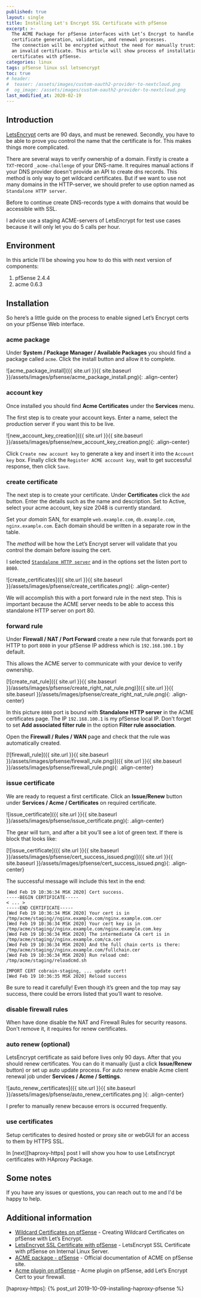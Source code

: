 ```yaml
---
published: true
layout: single
title: Installing Let's Encrypt SSL Certificate with pfSense
excerpt: >-
  The ACME Package for pfSense interfaces with Let’s Encrypt to handle the
  certificate generation, validation, and renewal processes.
  The connection will be encrypted without the need for manually trusting
  an invalid certificate. This article will show process of installation
  certificates with pfSense.
categories: linux
tags: pfSense linux ssl letsencrypt
toc: true
# header:
#  teaser: /assets/images/custom-oauth2-provider-to-nextcloud.png
#  og_image: /assets/images/custom-oauth2-provider-to-nextcloud.png
last_modified_at: 2020-02-19
---
```



## Introduction

[LetsEncrypt][letsencrypt] certs are 90 days, and must be renewed.
Secondly, you have to be able to prove you control the name that the certificate is for.
This makes things more complicated.

There are several ways to verify ownership of a domain.
Firstly is create a `TXT`-record `_acme-challenge` of your DNS-name.
It requires manual actions if your DNS provider doesn't provide an API to create dns records.
This method is only way to get wildcard certificates.
But if we want to use not many domains in the HTTP-server, we should prefer to
use option named as `Standalone HTTP server`.

Before to continue create DNS-records type `A` with domains that would be accessible with SSL.

I advice use a staging ACME-servers of LetsEncrypt for test use cases because it will only let you do 5 calls per hour.

## Environment

In this article I’ll be showing you how to do this with next version of components:
1. pfSense 2.4.4
2. acme	0.6.3

## Installation

So here’s a little guide on the process to enable signed Let’s Encrypt certs on your pfSense Web interface.

### acme package

Under **System / Package Manager / Available Packages** you should find a package called `acme`.
Click the install button and allow it to complete.

![acme_package_install]({{ site.url }}{{ site.baseurl }}/assets/images/pfsense/acme_package_install.png){: .align-center}

### account key

Once installed you should find **Acme Certificates** under the **Services** menu.

The first step is to create your account keys.
Enter a name, select the production server if you want this to be live.

![new_account_key_creation]({{ site.url }}{{ site.baseurl }}/assets/images/pfsense/new_account_key_creation.png){: .align-center}

Click `Create new account key` to generate a key and insert it into the `Account key` box.
Finally click the `Register ACME account key`, wait to get successful response, then click `Save`.

### create certificate

The next step is to create your certificate.
Under **Certificates** click the `Add` button.
Enter the details such as the name and description. Set to Active, select your acme account, key size 2048 is currently standard.

Set your *domain* SAN, for example `web.example.com`, `db.example.com`, `nginx.example.com`.
Each domain should be written in a separate row in the table.

The *method* will be how the Let’s Encrypt server will validate that you control the domain before issuing the cert.

I selected [`Standalone HTTP server`][standalone] and in the options set the listen port to `8080`.

![create_certificates]({{ site.url }}{{ site.baseurl }}/assets/images/pfsense/create_certificates.png){: .align-center}

We will accomplish this with a port forward rule in the next step.
This is important because the ACME server needs to be able to access this standalone HTTP server on port 80.

### forward rule

Under **Firewall / NAT / Port Forward** create a new rule that forwards port
`80` HTTP to port `8080` in your pfSense IP address which is `192.168.100.1` by default.

This allows the ACME server to communicate with your device to verify ownership.

[![create_nat_rule]({{ site.url }}{{ site.baseurl }}/assets/images/pfsense/create_right_nat_rule.png)]({{ site.url }}{{ site.baseurl }}/assets/images/pfsense/create_right_nat_rule.png){: .align-center}

In this picture `8080` port is bound with **Standalone HTTP server** in the ACME certificates page.
The IP `192.168.100.1` is my pfSense local IP. Don't forget to set **Add associated filter rule** in the option **Filter rule association**.

Open the **Firewall / Rules / WAN** page and check that the rule was automatically created.

[![firewall_rule]({{ site.url }}{{ site.baseurl }}/assets/images/pfsense/firewall_rule.png)]({{ site.url }}{{ site.baseurl }}/assets/images/pfsense/firewall_rule.png){: .align-center}

### issue certificate

We are ready to request a first certificate. Click an **Issue/Renew** button
under **Services / Acme / Certificates** on required certificate.

![issue_certificate]({{ site.url }}{{ site.baseurl }}/assets/images/pfsense/issue_certificate.png){: .align-center}

The gear will turn, and after a bit you’ll see a lot of green text. If there is block that looks like:

[![issue_certificate]({{ site.url }}{{ site.baseurl }}/assets/images/pfsense/cert_success_issued.png)]({{ site.url }}{{ site.baseurl }}/assets/images/pfsense/cert_success_issued.png){: .align-center}

The successful message will include this text in the end:
```
[Wed Feb 19 10:36:34 MSK 2020] Cert success.
-----BEGIN CERTIFICATE-----
< ... >
-----END CERTIFICATE-----
[Wed Feb 19 10:36:34 MSK 2020] Your cert is in  /tmp/acme/staging//nginx.example.com/nginx.example.com.cer
[Wed Feb 19 10:36:34 MSK 2020] Your cert key is in  /tmp/acme/staging//nginx.example.com/nginx.example.com.key
[Wed Feb 19 10:36:34 MSK 2020] The intermediate CA cert is in  /tmp/acme/staging//nginx.example.com/ca.cer
[Wed Feb 19 10:36:34 MSK 2020] And the full chain certs is there:  /tmp/acme/staging//nginx.example.com/fullchain.cer
[Wed Feb 19 10:36:34 MSK 2020] Run reload cmd: /tmp/acme/staging/reloadcmd.sh

IMPORT CERT cobrain-staging, ... update cert!
[Wed Feb 19 10:36:35 MSK 2020] Reload success
```

Be sure to read it carefully! Even though it’s green and the top may say success,
there could be errors listed that you’ll want to resolve.

### disable firewall rules

When have done disable the NAT and Firewall Rules for security reasons.
Don't remove it, it requires for renew certificates.

### auto renew (optional)

LetsEncrypt certificate as said before lives only 90 days.
After that you should renew certificates. You can do it manually (just a click **Issue/Renew** button)
or set up auto update process. For auto renew enable Acme client renewal job under
**Services / Acme / Settings**.

![auto_renew_certificates]({{ site.url }}{{ site.baseurl }}/assets/images/pfsense/auto_renew_certificates.png ){: .align-center}

I prefer to manually renew because errors is occurred frequently.

### use certificates

Setup certificates to desired hosted or proxy site or webGUI for an access to them by HTTPS SSL.

In [next][haproxy-https] post I will show you how to use LetsEncrypt certificates with HAproxy Package.

## Some notes

If you have any issues or questions, you can reach out to me and I'd be happy to help.

## Additional information

* [Wildcard Certificates on pfSense](https://www.danielcolomb.com/2019/08/29/creating-wildcard-certificates-on-pfsense-with-lets-encrypt/) -
    Creating Wildcard Certificates on pfSense with Let’s Encrypt.
* [LetsEncrypt SSL Certificate with pfSense](https://blog.barclayhowe.com/letsencrypt-ssl-certificate-pfsense-internal-linux-server/) -
    LetsEncrypt SSL Certificate with pfSense on Internal Linux Server.
* [ACME package - pfSense](https://docs.netgate.com/pfsense/en/latest/certificates/acme-package.html) -
    Official documentation of ACME on pfSense site.
* [Acme plugin on pfSense](https://laskowski-tech.com/2017/12/04/acme-plugin-on-pfsense-add-lets-encrypt-cert-to-your-firewall/) -
    Acme plugin on pfSense, add Let’s Encrypt Cert to your firewall.

[letsencrypt]: https://letsencrypt.org/
[standalone]: https://docs.netgate.com/pfsense/en/latest/certificates/acme-validation.html#standalone
[haproxy-https]: {% post_url 2019-10-09-installing-haproxy-pfsense %}
